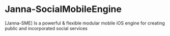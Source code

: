 Janna-SocialMobileEngine
========================

[Janna-SME] Is a powerful &amp; flexible modular mobile iOS engine for creating public and incorporated social services
